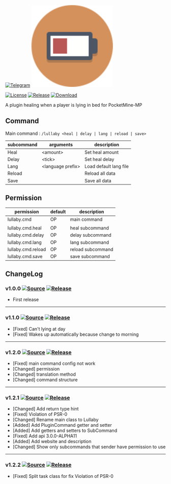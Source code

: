 [![Telegram](https://img.shields.io/badge/Telegram-PresentKim-blue.svg?logo=telegram)](https://t.me/PresentKim)
<img src="./assets/icon/index.svg" height="256" width="256">  

[![License](https://img.shields.io/github/license/PMMPPlugin/Lullaby.svg?label=License)](LICENSE)
[![Release](https://img.shields.io/github/release/PMMPPlugin/Lullaby.svg?label=Release)](https://github.com/PMMPPlugin/Lullaby/releases/latest)
[![Download](https://img.shields.io/github/downloads/PMMPPlugin/Lullaby/total.svg?label=Download)](https://github.com/PMMPPlugin/Lullaby/releases/latest)


A plugin healing when a player is lying in bed for PocketMine-MP

## Command
Main command : `/lullaby <heal | delay | lang | reload | save>`

| subcommand | arguments           | description            |
| ---------- | ------------------- | ---------------------- |
| Heal       | \<amount\>          | Set heal amount        |
| Delay      | \<tick\>            | Set heal delay         |
| Lang       | \<language prefix\> | Load default lang file |
| Reload     |                     | Reload all data        |
| Save       |                     | Save all data          |




## Permission
| permission         | default | description       |
| ------------------ | ------- | ----------------- |
| lullaby.cmd        | OP      | main command      |
|                    |         |                   |
| lullaby.cmd.heal   | OP      | heal  subcommand  |
| lullaby.cmd.delay  | OP      | delay subcommand  |
| lullaby.cmd.lang   | OP      | lang subcommand   |
| lullaby.cmd.reload | OP      | reload subcommand |
| lullaby.cmd.save   | OP      | save subcommand   |




## ChangeLog
### v1.0.0 [![Source](https://img.shields.io/badge/source-v1.0.0-blue.png?label=source)](https://github.com/PMMPPlugin/Lullaby/tree/v1.0.0) [![Release](https://img.shields.io/github/downloads/PMMPPlugin/Lullaby/v1.0.0/total.png?label=download&colorB=1fadad)](https://github.com/PMMPPlugin/Lullaby/releases/v1.0.0)
- First release
  
  
---
### v1.1.0 [![Source](https://img.shields.io/badge/source-v1.1.0-blue.png?label=source)](https://github.com/PMMPPlugin/Lullaby/tree/v1.1.0) [![Release](https://img.shields.io/github/downloads/PMMPPlugin/Lullaby/v1.1.0/total.png?label=download&colorB=1fadad)](https://github.com/PMMPPlugin/Lullaby/releases/v1.1.0)
- \[Fixed\] Can't lying at day
- \[Fixed\] Wakes up automatically because change to morning
  
  
---
### v1.2.0 [![Source](https://img.shields.io/badge/source-v1.2.0-blue.png?label=source)](https://github.com/PMMPPlugin/Lullaby/tree/v1.2.0) [![Release](https://img.shields.io/github/downloads/PMMPPlugin/Lullaby/v1.2.0/total.png?label=download&colorB=1fadad)](https://github.com/PMMPPlugin/Lullaby/releases/v1.2.0)
- \[Fixed\] main command config not work
- \[Changed\] permission
- \[Changed\] translation method
- \[Changed\] command structure
  
  
---
### v1.2.1 [![Source](https://img.shields.io/badge/source-v1.2.1-blue.png?label=source)](https://github.com/PMMPPlugin/Lullaby/tree/v1.2.1) [![Release](https://img.shields.io/github/downloads/PMMPPlugin/Lullaby/v1.2.1/total.png?label=download&colorB=1fadad)](https://github.com/PMMPPlugin/Lullaby/releases/v1.2.1)
- \[Changed\] Add return type hint
- \[Fixed\] Violation of PSR-0
- \[Changed\] Rename main class to Lullaby
- \[Added\] Add PluginCommand getter and setter
- \[Added\] Add getters and setters to SubCommand
- \[Fixed\] Add api 3.0.0-ALPHA11
- \[Added\] Add website and description
- \[Changed\] Show only subcommands that sender have permission to use
  
  
---
### v1.2.2 [![Source](https://img.shields.io/badge/source-v1.2.2-blue.png?label=source)](https://github.com/PMMPPlugin/Lullaby/tree/v1.2.2) [![Release](https://img.shields.io/github/downloads/PMMPPlugin/Lullaby/v1.2.2/total.png?label=download&colorB=1fadad)](https://github.com/PMMPPlugin/Lullaby/releases/v1.2.2)
- \[Fixed\] Split task class for fix Violation of PSR-0
